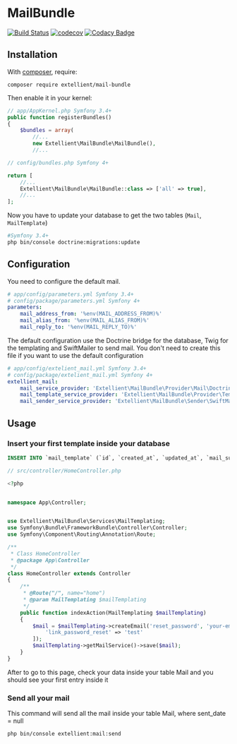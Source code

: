 # MailBundle
[![Build Status](https://travis-ci.org/GayKevin/test-bundle.svg?branch=master)](https://travis-ci.org/GayKevin/test-bundle)
[![codecov](https://codecov.io/gh/GayKevin/test-bundle/branch/master/graph/badge.svg)](https://codecov.io/gh/GayKevin/test-bundle)
[![Codacy Badge](https://api.codacy.com/project/badge/Grade/dd8a573f5ed2487a9773215803f1d991)](https://www.codacy.com/app/GayKevin/test-bundle?utm_source=github.com&amp;utm_medium=referral&amp;utm_content=GayKevin/test-bundle&amp;utm_campaign=Badge_Grade)


Installation
------------

With [composer](http://packagist.org), require:

`composer require extellient/mail-bundle`

Then enable it in your kernel:

```php
// app/AppKernel.php Symfony 3.4+
public function registerBundles()
{
    $bundles = array(
        //...
        new Extellient\MailBundle\MailBundle(),
        //...
```

```php
// config/bundles.php Symfony 4+

return [
    //...
    Extellient\MailBundle\MailBundle::class => ['all' => true],
    //...
];

```

Now you have to update your database to get the two tables (`Mail`, `MailTemplate`)
```bash
#Symfony 3.4+
php bin/console doctrine:migrations:update
```


Configuration
-------------

You need to configure the default mail.

```yaml
# app/config/parameters.yml Symfony 3.4+
# config/package/parameters.yml Symfony 4+
parameters:
    mail_address_from: '%env(MAIL_ADDRESS_FROM)%'
    mail_alias_from: '%env(MAIL_ALIAS_FROM)%'
    mail_reply_to: '%env(MAIL_REPLY_TO)%'
```

The default configuration use the Doctrine bridge for the database, Twig for the templating and SwiftMailer to send mail.
You don't need to create this file if you want to use the default configuration

```yaml
# app/config/extelient_mail.yml Symfony 3.4+
# config/package/extelient_mail.yml Symfony 4+
extellient_mail:
    mail_service_provider: 'Extellient\MailBundle\Provider\Mail\DoctrineMailProvider' #The database provider to get mails
    mail_template_service_provider: 'Extellient\MailBundle\Provider\Template\DoctrineMailTemplateProvider' # The database provider to get templates
    mail_sender_service_provider: 'Extellient\MailBundle\Sender\SwiftMailSender' #The Mail provider that will be use to send mails
```

## Usage



### Insert your first template inside your database


```sql
INSERT INTO `mail_template` (`id`, `created_at`, `updated_at`, `mail_subject`, `mail_body`, `code`) VALUES (1, '2018-03-14 09:44:28', '2018-04-20 15:11:38', 'Reset your password', '<p>Hello,<br /><br />{{link_password_reset}}', 'reset_password'),
```

```php
// src/controller/HomeController.php

<?php


namespace App\Controller;


use Extellient\MailBundle\Services\MailTemplating;
use Symfony\Bundle\FrameworkBundle\Controller\Controller;
use Symfony\Component\Routing\Annotation\Route;

/**
 * Class HomeController
 * @package App\Controller
 */
class HomeController extends Controller
{
    /**
     * @Route("/", name="home")
     * @param MailTemplating $mailTemplating
     */
    public function indexAction(MailTemplating $mailTemplating)
    {
        $mail = $mailTemplating->createEmail('reset_password', 'your-email@your-email.com', [
            'link_password_reset' => 'test'
        ]);
        $mailTemplating->getMailService()->save($mail);
    }
}

```

After to go to this page, check your data inside your table Mail and you should see your first entry inside it

### Send all your mail

This command will send all the mail inside your table Mail, where sent_date = null

```bash
php bin/console extellient:mail:send

```
